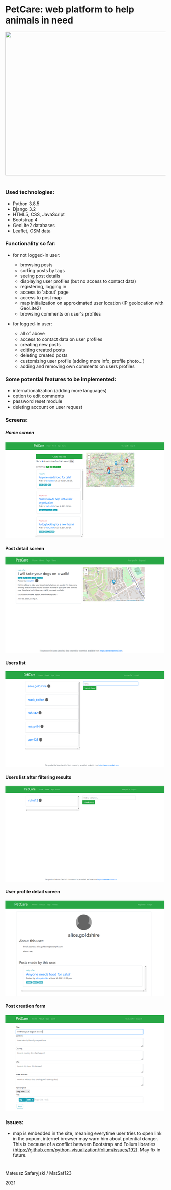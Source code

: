 # PetCare: web platform to help animals in need

<img src="media/readme_pictures/petcare.gif" width="1200" height="450">


#

### Used technologies: 
- Python 3.8.5
- Django 3.2
- HTML5, CSS, JavaScript
- Bootstrap 4
- GeoLite2 databases
- Leaflet, OSM data

### Functionality so far:

- for not logged-in user:
    - browsing posts
    - sorting posts by tags
    - seeing post details
    - displaying user profiles (but no access to contact data)
    - registering, logging in
    - access to 'about' page
    - access to post map
    - map initialization on approximated user location (IP geolocation with GeoLite2)
    - browsing comments on user's profiles
    

- for logged-in user:
    - all of above
    - access to contact data on user profiles
    - creating new posts
    - editing created posts
    - deleting created posts
    - customizing user profile (adding more info, profile photo...)
    - adding and removing own comments on users profiles
    
### Some potential features to be implemented:

- internationalization (adding more languages)
- option to edit comments
- password reset module
- deleting account on user request

### Screens:

##### Home screen
<img src="media/readme_pictures/1.png" width="500" height="300">

#### Post detail screen
<img src="media/readme_pictures/2.png" width="500" height="300">

#### Users list
<img src="media/readme_pictures/3.png" width="500" height="300">

#### Users list after filtering results
<img src="media/readme_pictures/4.png" width="500" height="300">

#### User profile detail screen
<img src="media/readme_pictures/5.png" width="500" height="300">

#### Post creation form
<img src="media/readme_pictures/6.png" width="500" height="300">

### Issues:

- map is embedded in the site, meaning everytime user tries to open link in the popum, internet browser may warn him about potential danger.
This is because of a conflict between Bootstrap and Folium libraries (https://github.com/python-visualization/folium/issues/192). May fix in future.

#

Mateusz Safaryjski / MatSaf123 

2021
